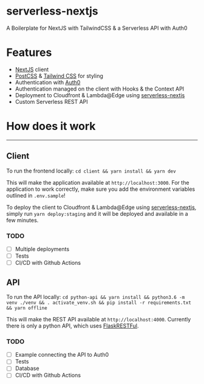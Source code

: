# serverless-nextjs
A Boilerplate for NextJS with TailwindCSS &amp; a Serverless API with Auth0

# Features
- [NextJS](https://nextjs.org/) client
- [PostCSS](https://postcss.org/) & [Tailwind CSS](https://tailwindcss.com/) for styling
- Authentication with [Auth0](https://auth0.com/)
- Authentication managed on the client with Hooks &amp; the Context API
- Deployment to Cloudfront & Lambda@Edge using [serverless-nextjs](https://serverless.com/blog/serverless-nextjs/)
- Custom Serverless REST API

# How does it work
------
## Client
To run the frontend locally: `cd client && yarn install && yarn dev`

This will make the application available at `http://localhost:3000`. For the application to work correctly, make sure you add the environment variables outlined in `.env.sample`!

To deploy the client to Cloudfront & Lambda@Edge using [serverless-nextjs](https://serverless.com/blog/serverless-nextjs/), simply run `yarn deploy:staging` and it will be deployed and available in a few minutes.

### TODO
- [ ] Multiple deployments
- [ ] Tests
- [ ] CI/CD with Github Actions

## API
To run the API locally: `cd python-api && yarn install && python3.6 -m venv ./venv && . activate_venv.sh && pip install -r requirements.txt && yarn offline`

This will make the REST API available at `http://localhost:4000`. Currently there is only a python API, which uses [FlaskRESTFul](https://flask-restful.readthedocs.io/en/latest/).

### TODO
- [ ] Example connecting the API to Auth0
- [ ] Tests
- [ ] Database
- [ ] CI/CD with Github Actions
